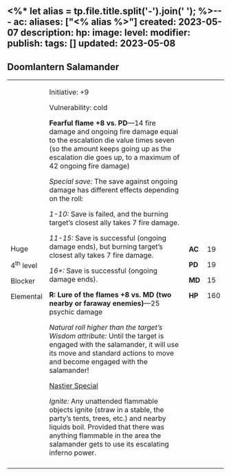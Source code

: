 <%* let alias = tp.file.title.split('-').join(' '); %>---
ac: 
aliases: ["<% alias %>"]
created: 2023-05-07
description: 
hp: 
image: 
level: 
modifier: 
publish: 
tags: []
updated: 2023-05-08
---

## Doomlantern Salamander

<table>
<colgroup>
<col style="width: 16%" />
<col style="width: 71%" />
<col style="width: 5%" />
<col style="width: 6%" />
</colgroup>
<tbody>
<tr class="odd">
<td><p>Huge</p>
<p>4<sup>th</sup> level</p>
<p>Blocker</p>
<p>Elemental</p></td>
<td><p>Initiative: +9</p>
<p>Vulnerability: cold</p>
<p><strong>Fearful flame +8 vs. PD</strong>—14 fire damage and ongoing
fire damage equal to the escalation die value times seven (so the amount
keeps going up as the escalation die goes up, to a maximum of 42 ongoing
fire damage)</p>
<p><em>Special save:</em> The save against ongoing damage has different
effects depending on the roll:</p>
<p><em>1-10:</em> Save is failed, and the burning target’s closest ally
takes 7 fire damage.</p>
<p><em>11-15:</em> Save is successful (ongoing damage ends), but burning
target’s closest ally takes 7 fire damage.</p>
<p><em>16+:</em> Save is successful (ongoing damage ends).</p>
<p><strong>R: Lure of the flames +8 vs. MD (two nearby or faraway
enemies)</strong>—25 psychic damage</p>
<p><em>Natural roll higher than the target’s Wisdom attribute:</em>
Until the target is engaged with the salamander, it will use its move
and standard actions to move and become engaged with the salamander!</p>
<p><u>Nastier Special</u></p>
<p><em>Ignite:</em> Any unattended flammable objects ignite (straw in a
stable, the party’s tents, trees, etc.) and nearby liquids boil.
Provided that there was anything flammable in the area the salamander
gets to use its escalating inferno power.</p></td>
<td><p><strong>AC</strong></p>
<p><strong>PD</strong></p>
<p><strong>MD</strong></p>
<p><strong>HP</strong></p></td>
<td><p>19</p>
<p>19</p>
<p>15</p>
<p>160</p></td>
</tr>
<tr class="even">
<td></td>
<td></td>
<td></td>
<td></td>
</tr>
</tbody>
</table>
